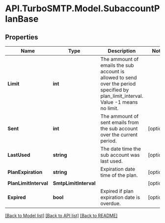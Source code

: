 # API.TurboSMTP.Model.SubaccountPlanBase

## Properties

Name | Type | Description | Notes
------------ | ------------- | ------------- | -------------
**Limit** | **int** | The ammount of emails the sub account is allowed to send over the period specified by plan_limit_interval. Value -1 means no limit. | 
**Sent** | **int** | The ammount of sent emails from the sub account over the current period. | [optional] 
**LastUsed** | **string** | The date time the sub account was last used. | [optional] 
**PlanExpiration** | **string** | Expiration date time of the plan. | [optional] 
**PlanLimitInterval** | **SmtpLimitInterval** |  | [optional] 
**Expired** | **bool** | Expired if plan expiration date is overdue. | [optional] 

[[Back to Model list]](../README.md#documentation-for-models) [[Back to API list]](../README.md#documentation-for-api-endpoints) [[Back to README]](../README.md)

